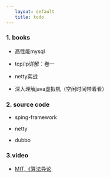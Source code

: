 ```yaml
---
　　layout: default
　　title: todo
---
```


### 1. books

- 高性能mysql


- tcp/ip详解：卷一

   
- netty实战

- 深入理解java虚拟机（空闲时间带着看）




### 2. source code

- sping-framework

- netty

- dubbo

### 3.video

- [MIT,《算法导论](http://open.163.com/special/opencourse/algorithms.html)



    